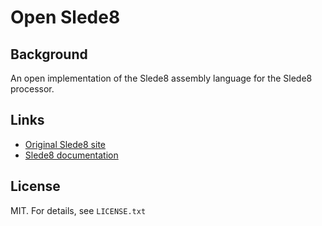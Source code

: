 # Open Slede8

## Background

An open implementation of the Slede8 assembly language for the Slede8 processor.

## Links

* [Original Slede8 site](https://slede8.npst.no/)
* [Slede8 documentation](https://dass.npst.no/filer/06-d5ae2db1e3a5e09627819701955556ea/SLEDE8.md)

## License

MIT. For details, see `LICENSE.txt`

